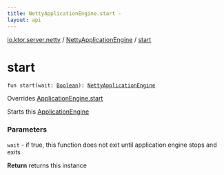 ```yaml
---
title: NettyApplicationEngine.start - 
layout: api
---
```


<div class='api-docs-breadcrumbs'><a href="../index.html">io.ktor.server.netty</a> / <a href="index.html">NettyApplicationEngine</a> / <a href="./start.html">start</a></div>

# start

<div class="signature"><code><span class="keyword">fun </span><span class="identifier">start</span><span class="symbol">(</span><span class="parameterName" id="io.ktor.server.netty.NettyApplicationEngine$start(kotlin.Boolean)/wait">wait</span><span class="symbol">:</span>&nbsp;<a href="https://kotlinlang.org/api/latest/jvm/stdlib/kotlin/-boolean/index.html"><span class="identifier">Boolean</span></a><span class="symbol">)</span><span class="symbol">: </span><a href="index.html"><span class="identifier">NettyApplicationEngine</span></a></code></div>

Overrides <a href="../../io.ktor.server.engine/-application-engine/start.html">ApplicationEngine.start</a>

Starts this <a href="../../io.ktor.server.engine/-application-engine/index.html">ApplicationEngine</a>

### Parameters

<code>wait</code> - if true, this function does not exit until application engine stops and exits

**Return**
returns this instance

